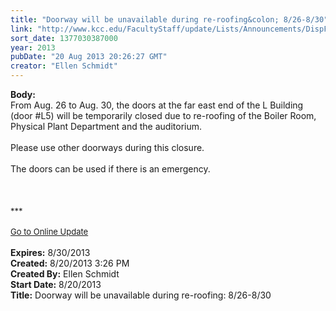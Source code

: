```yaml
---
title: "Doorway will be unavailable during re-roofing&colon; 8/26-8/30"
link: "http://www.kcc.edu/FacultyStaff/update/Lists/Announcements/DispForm.aspx?ID=1202"
sort_date: 1377030387000
year: 2013
pubDate: "20 Aug 2013 20:26:27 GMT"
creator: "Ellen Schmidt"
---
```


<div><b>Body:</b> <div class="ExternalClassFA5DD31FDB7943BEA97D7DB7A2685B11">
<div>From Aug. 26 to Aug. 30, the doors at the far east end of the L Building (door #L5) will be temporarily closed due to re-roofing of the Boiler Room, Physical Plant Department and the auditorium.  </div>
<div> </div>
<div>Please use other doorways during this closure.</div>
<div> </div>
<div>The doors can be used if there is an emergency.</div>
<div> </div>
<div> </div>
<div>
<div><br />
<div></div>
<div>
<div>
<div></div>
<div><font size="2">***</font></div>
<div><font size="2"></font> </div>
<div><font size="2"></font></div>
<div><font size="2"></font></div>
<div><font size="2"></font></div>
<div><font size="2"></font></div>
<div><font size="2"></font></div>
<div><font size="2"></font></div>
<div><font size="2"></font></div>
<div><font size="2"><a href="/FacultyStaff/update/Pages/dailyupdate.aspx">Go to Online Update</a></font></div>
<div><font size="2"></font></div><br /></div></div></div></div></div></div>
<div><b>Expires:</b> 8/30/2013</div>
<div><b>Created:</b> 8/20/2013 3:26 PM</div>
<div><b>Created By:</b> Ellen Schmidt</div>
<div><b>Start Date:</b> 8/20/2013</div>
<div><b>Title:</b> Doorway will be unavailable during re-roofing: 8/26-8/30</div>
